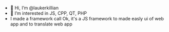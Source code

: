 - 👋 Hi, I’m @laukerkillian
- 👀 I’m interested in JS, CPP, QT, PHP
- I made a framework call Ok, it's a JS framework to made easly ui of web app and to translate web app
